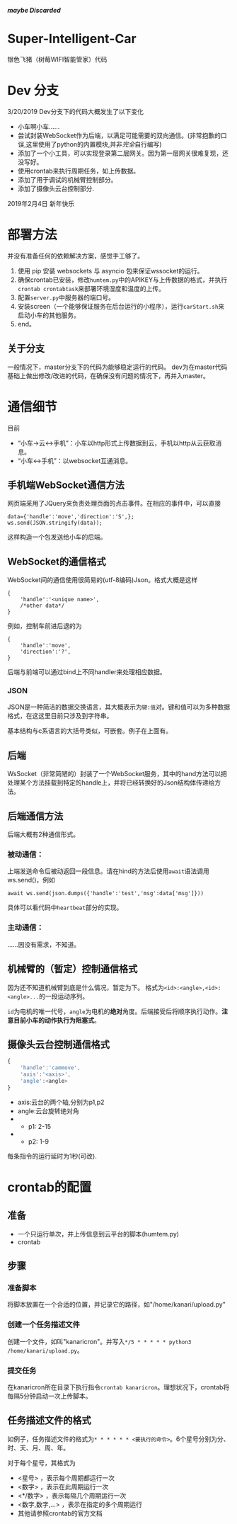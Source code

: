 ***maybe Discarded***

# Super-Intelligent-Car
银色飞猪（树莓WIFI智能管家）代码

# Dev 分支
3/20/2019 Dev分支下的代码大概发生了以下变化

* 小车啊小车……
* 尝试封装WebSocket作为后端，以满足可能需要的双向通信。(非常抱歉的口误,这里使用了python的内置模块,并非*完全*自行编写)
* 添加了一个小工具，可以实现登录第二层网关。因为第一层网关很难复现，还没写好。
* 使用crontab来执行周期任务，如上传数据。
* 添加了用于调试的机械臂控制部分。
* 添加了摄像头云台控制部分.

2019年2月4日 新年快乐

# 部署方法
并没有准备任何的依赖解决方案，感觉手工够了。
1. 使用 pip 安装 websockets 与 asyncio 包来保证wssocket的运行。
2. 确保crontab已安装，修改`humtem.py`中的APIKEY与上传数据的格式，并执行`crontab crontabtask`来部署环境湿度和温度的上传。
3. 配置`server.py`中服务器的端口号。
3. 安装screen（一个能够保证服务在后台运行的小程序），运行`carStart.sh`来启动小车的其他服务。
4. end。

## 关于分支
一般情况下，master分支下的代码为能够稳定运行的代码。
dev为在master代码基础上做出修改/改进的代码，在确保没有问题的情况下，再并入master。


# 通信细节
目前
* “小车->云<->手机”：小车以http形式上传数据到云，手机以http从云获取消息。
* “小车<->手机”：以websocket互通消息。

## 手机端WebSocket通信方法
网页端采用了JQuery来负责处理页面的点击事件。在相应的事件中，可以直接
```
data={'handle':'move','direction':'S',};
ws.send(JSON.stringify(data));
```
这样构造一个包发送给小车的后端。

## WebSocket的通信格式
WebSocket间的通信使用很简易的(utf-8编码)Json。格式大概是这样
```
{
    'handle':'<unique name>',
	/*other data*/
}
```
例如，控制车前进后退的为
```
{
    'handle':'move',
    'direction':'?',
}
```
后端与前端可以通过bind上不同handler来处理相应数据。

### JSON
JSON是一种简洁的数据交换语言，其大概表示为`键:值`对。键和值可以为多种数据格式，在这这里目前只涉及到字符串。

基本结构与c系语言的大括号类似，可嵌套。例子在上面有。

## 后端
WsSocket（非常简陋的）封装了一个WebSocket服务，其中的hand方法可以把处理某个方法挂载到特定的handle上，并将已经转换好的Json结构体传递给方法。

## 后端通信方法
后端大概有2种通信形式。
### 被动通信：
上端发送命令后被动返回一段信息。请在hind的方法后使用`await`语法调用ws.send()，例如
```
await ws.send(json.dumps({'handle':'test','msg':data['msg']}))
```
具体可以看代码中`heartbeat`部分的实现。

### 主动通信：
……因没有需求，不知道。

## 机械臂的（暂定）控制通信格式
因为还不知道机械臂到底是什么情况，暂定为下。
格式为`<id>:<angle>,<id>:<angle>...`的一段运动序列。

`id`为电机的唯一代号，`angle`为电机的**绝对**角度。后端接受后将顺序执行动作。**注意目前小车的动作执行为阻塞式**。

## 摄像头云台控制通信格式
```javascript
{
    'handle':'cammove',
    'axis':'<axis>',
    'angle':<angle>
}
```
* axis:云台的两个轴,分别为p1,p2
* angle:云台旋转绝对角
* * p1: 2-15
* * p2: 1-9

每条指令的运行延时为1秒(可改).

# crontab的配置

## 准备
* 一个只运行单次，并上传信息到云平台的脚本(humtem.py)
* crontab

## 步骤
### 准备脚本
将脚本放置在一个合适的位置，并记录它的路径，如"/home/kanari/upload.py"

### 创建一个任务描述文件
创建一个文件，如叫"kanaricron"。并写入`*/5 * * * * * python3 /home/kanari/upload.py`。

### 提交任务
在kanaricron所在目录下执行指令`crontab kanaricron`。理想状况下，crontab将每隔5分钟启动一次上传脚本。

## 任务描述文件的格式
如例子，任务描述文件的格式为`* * * * * * <要执行的命令>`。6个星号分别为分、时、天、月、周、年。

对于每个星号，其格式为
* <星号> ，表示每个周期都运行一次
* <数字> ，表示在此周期运行一次
* <*/数字> ，表示每隔几个周期运行一次
* <数字,数字,...> ，表示在指定的多个周期运行
* 其他请参照crontab的官方文档